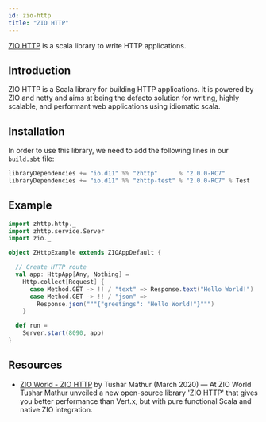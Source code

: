 ```yaml
---
id: zio-http
title: "ZIO HTTP"
---
```


[ZIO HTTP](https://github.com/dream11/zio-http) is a scala library to write HTTP applications.

## Introduction

ZIO HTTP is a Scala library for building HTTP applications. It is powered by ZIO and netty and aims at being the defacto solution for writing, highly scalable, and performant web applications using idiomatic scala.

## Installation

In order to use this library, we need to add the following lines in our `build.sbt` file:

```scala
libraryDependencies += "io.d11" %% "zhttp"      % "2.0.0-RC7"
libraryDependencies += "io.d11" %% "zhttp-test" % "2.0.0-RC7" % Test
```

## Example

```scala mdoc:compile-only
import zhttp.http._
import zhttp.service.Server
import zio._

object ZHttpExample extends ZIOAppDefault {

  // Create HTTP route
  val app: HttpApp[Any, Nothing] =
    Http.collect[Request] {
      case Method.GET -> !! / "text" => Response.text("Hello World!")
      case Method.GET -> !! / "json" =>
        Response.json("""{"greetings": "Hello World!"}""")
    }

  def run =
    Server.start(8090, app)
}
```

## Resources

- [ZIO World - ZIO HTTP](https://www.youtube.com/watch?v=dVggks9_1Qk&t=257s) by Tushar Mathur (March 2020) — At ZIO World Tushar Mathur unveiled a new open-source library 'ZIO HTTP' that gives you better performance than Vert.x, but with pure functional Scala and native ZIO integration.
